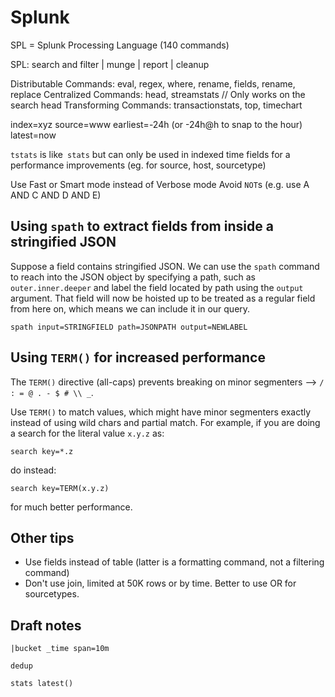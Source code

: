 # Splunk

SPL = Splunk Processing Language (140 commands)

SPL: search and filter | munge | report | cleanup

Distributable Commands: eval, regex, where, rename, fields, rename, replace 
Centralized Commands: head, streamstats          // Only works on the search head
Transforming Commands: transactionstats, top, timechart

index=xyz
source=www
earliest=-24h   (or -24h@h to snap to the hour)
latest=now

`tstats` is like` stats` but can only be used in indexed time fields for a performance improvements (eg. for source, host, sourcetype)

Use Fast or Smart mode instead of Verbose mode
Avoid `NOT`s (e.g. use A AND C AND D AND E)

## Using `spath` to extract fields from inside a stringified JSON

Suppose a field contains stringified JSON. We can use the `spath` command to reach into the JSON object by specifying a path, such as `outer.inner.deeper` and label the field located by path using the `output` argument. That field will now be hoisted up to be treated as a regular field from here on, which means we can include it in our query.

```splunk
spath input=STRINGFIELD path=JSONPATH output=NEWLABEL
```

## Using `TERM()` for increased performance

The `TERM()` directive (all-caps) prevents breaking on minor segmenters --> `/ : = @ . - $ # \\ _`.

Use `TERM()` to match values, which might have minor segmenters exactly instead of using wild chars and partial match.
For example, if you are doing a search for the literal value `x.y.z` as:

```splunk
search key=*.z
```

do instead:
```splunk
search key=TERM(x.y.z)
```

for much better performance.


## Other tips
- Use fields instead of table (latter is a formatting command, not a filtering command)
- Don't use join, limited at 50K rows or by time. Better to use OR for sourcetypes.


## Draft notes
```
|bucket _time span=10m

dedup

stats latest()
```
